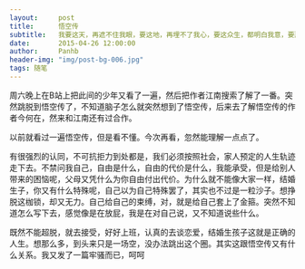```yaml
---
layout:     post
title:      悟空传
subtitle:   我要这天，再遮不住我眼，要这地，再埋不了我心，要这众生，都明白我意，要那诸佛，都烟消云散!
date:       2015-04-26 12:00:00
author:     Panhb
header-img: "img/post-bg-006.jpg"
tags: 随笔
---
```


周六晚上在B站上把此间的少年又看了一遍，然后把作者江南搜索了解了一番。突然跳脱到悟空传了，不知道脑子怎么就突然想到了悟空传，后来去了解悟空传的作者今何在，然来和江南还有过合作。   

以前就看过一遍悟空传，但是看不懂。今次再看，忽然能理解一点点了。       

有很强烈的认同，不可抗拒力到处都是，我们必须按照社会，家人预定的人生轨迹走下去。不禁问我自己，自由是什么，自由的代价是什么，我能承受，但是给别人带来的困恼呢，父母又凭什么为你自由付出代价。为什么就不能像大家一样，结婚生子，你又有什么特殊呢，自己以为自己特殊罢了，其实也不过是一粒沙子。想挣脱这枷锁，却又无力。自己给自己的束缚，对，就是给自己套上了金箍。突然不知道怎么写下去，感觉像是在放屁，我是在对自己说，又不知道说些什么。     

既然不能超脱，就去接受，好好上班，认真的去谈恋爱，结婚生孩子这就是正确的人生。想那么多，到头来只是一场空，没办法跳出这个圈。其实这跟悟空传又有什么关系。我又发了一篇牢骚而已，呵呵   
